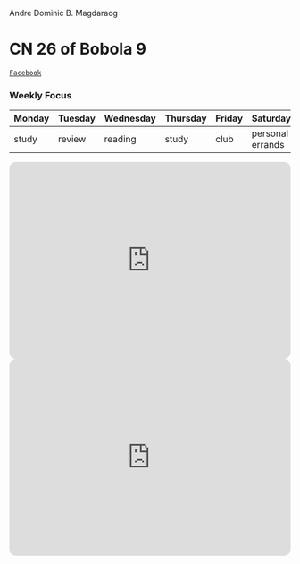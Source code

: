 Andre Dominic B. Magdaraog
# CN 26 of Bobola 9

[`Facebook`](https://www.facebook.com/profile.php?id=100071407076835)

### Weekly Focus
|Monday|Tuesday|Wednesday|Thursday|Friday|Saturday|Sunday|
|------|-------|---------|--------|------|--------|------|
|study|review|reading|study|club|personal errands|rest|

<iframe style="border-radius:12px" src="https://open.spotify.com/embed/track/2D4dV2KXDTszzJ3p3cFqhA?utm_source=generator" width="100%" height="352" frameBorder="0" allowfullscreen="" allow="autoplay; clipboard-write; encrypted-media; fullscreen; picture-in-picture" loading="lazy"></iframe>

<iframe style="border-radius:12px" src="https://open.spotify.com/embed/playlist/3UsDTZmwmWdH9gjKYRVrSG?utm_source=generator" width="100%" height="352" frameBorder="0" allowfullscreen="" allow="autoplay; clipboard-write; encrypted-media; fullscreen; picture-in-picture" loading="lazy"></iframe>
